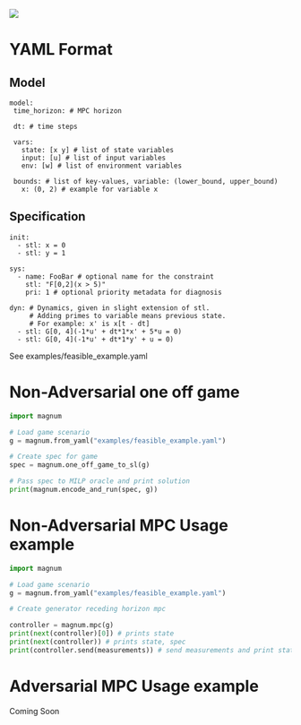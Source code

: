 ![](docs/magnum_vs_stl.jpg)

# YAML Format
## Model
```
model:
 time_horizon: # MPC horizon

 dt: # time steps

 vars:
   state: [x y] # list of state variables
   input: [u] # list of input variables
   env: [w] # list of environment variables

 bounds: # list of key-values, variable: (lower_bound, upper_bound)
   x: (0, 2) # example for variable x
```

## Specification

```
init:
  - stl: x = 0
  - stl: y = 1

sys:
  - name: FooBar # optional name for the constraint
    stl: "F[0,2](x > 5)"
    pri: 1 # optional priority metadata for diagnosis

dyn: # Dynamics, given in slight extension of stl. 
     # Adding primes to variable means previous state.
     # For example: x' is x[t - dt]
  - stl: G[0, 4](-1*u' + dt*1*x' + 5*u = 0)
  - stl: G[0, 4](-1*u' + dt*1*y' + u = 0)
```

See examples/feasible_example.yaml

# Non-Adversarial one off game

```python
import magnum

# Load game scenario
g = magnum.from_yaml("examples/feasible_example.yaml")

# Create spec for game
spec = magnum.one_off_game_to_sl(g)

# Pass spec to MILP oracle and print solution
print(magnum.encode_and_run(spec, g))
```

# Non-Adversarial MPC Usage example

```python
import magnum

# Load game scenario
g = magnum.from_yaml("examples/feasible_example.yaml")

# Create generator receding horizon mpc

controller = magnum.mpc(g)
print(next(controller)[0]) # prints state
print(next(controller)) # prints state, spec
print(controller.send(measurements)) # send measurements and print state, spec
```

# Adversarial MPC Usage example

Coming Soon